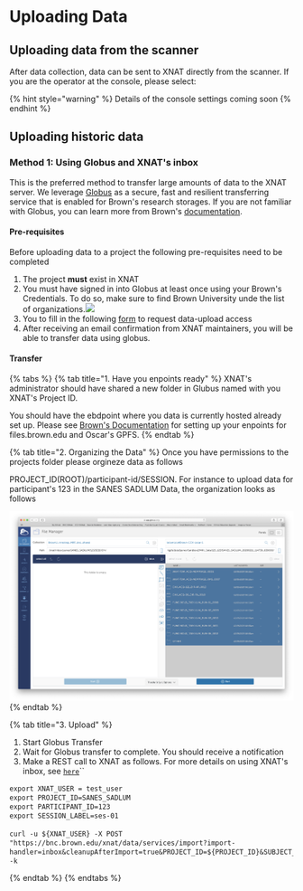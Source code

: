 # Uploading Data

## Uploading data from the scanner

After data collection, data can be sent to XNAT directly from the scanner. If you are the operator at the console, please select:

{% hint style="warning" %}
Details of the console settings coming soon
{% endhint %}

## Uploading historic data

### Method 1: Using Globus and XNAT's inbox

This is the preferred method to transfer large amounts of data to the XNAT server. We leverage [Globus](https://www.globus.org) as a secure, fast and resilient transferring service that is enabled for Brown's research storages. If you are not familiar with Globus, you can learn more from Brown's [documentation](https://docs.ccv.brown.edu/globus/). 

#### Pre-requisites

Before uploading data to a project the following pre-requisites need to be completed

1. The project **must** exist in XNAT
2. You must have signed in into Globus at least once using your Brown's Credentials. To do so, make sure to find Brown University unde the list of organizations.![](https://gblobscdn.gitbook.com/assets%2F-LtBPWc3lCoK-ZiQIe15%2F-M54q3ji-pth_NceEVA5%2F-M54vJLchHgpZLC2CMbL%2Fimage.png?alt=media&token=e49aa5ef-7a68-418d-8955-6198a510a857)
3. You to fill in the following [form](https://forms.gle/XhA9c7UssSzBB1NE7) to request data-upload access 
4. After receiving an email confirmation from XNAT maintainers, you will be able to transfer data using globus.



#### Transfer

{% tabs %}
{% tab title="1. Have you enpoints ready" %}
XNAT's administrator should have shared a new folder in Glubus named with you XNAT's Project ID.

You should have the ebdpoint where you data is currently hosted already set up. Please see [Brown's Documentation](https://docs.brown.edu/globus) for setting up your enpoints for files.brown.edu and Oscar's GPFS. 
{% endtab %}

{% tab title="2. Organizing the Data" %}
Once you have permissions to the projects folder please orgineze data as follows

PROJECT\_ID\(ROOT\)/participant-id/SESSION. For instance to upload data for participant's 123 in the SANES SADLUM Data, the organization looks as follows

![](../.gitbook/assets/image%20%284%29.png)
{% endtab %}

{% tab title="3. Upload" %}
1. Start Globus Transfer
2. Wait for Globus transfer to complete. You should receive a notification
3. Make a REST call to XNAT as follows. For more details on using XNAT's inbox, see [`here`](https://wiki.xnat.org/documentation/how-to-use-xnat/image-session-upload-methods-in-xnat/using-dicom-inbox-to-import-an-image-session)\`\`

```text
export XNAT_USER = test_user
export PROJECT_ID=SANES_SADLUM
export PARTICIPANT_ID=123
export SESSION_LABEL=ses-01

curl -u ${XNAT_USER} -X POST "https://bnc.brown.edu/xnat/data/services/import?import-handler=inbox&cleanupAfterImport=true&PROJECT_ID=${PROJECT_ID}&SUBJECT_ID=${PARTICIPANT_ID}&EXPT_LABEL=${SESSION_LABEL}p&path=/data/xnat/inbox/${PROJECT_ID}/${PARTICIPANT_ID}" -k
```
{% endtab %}
{% endtabs %}



  






